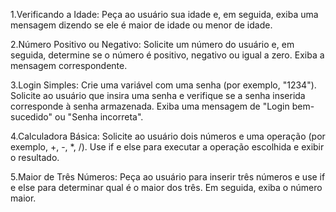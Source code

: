 1.Verificando a Idade: Peça ao usuário sua idade e, em seguida, exiba uma mensagem dizendo se ele é maior de idade ou menor de idade.

2.Número Positivo ou Negativo: Solicite um número do usuário e, em seguida, determine se o número é positivo, negativo ou igual a zero. Exiba a mensagem correspondente.

3.Login Simples: Crie uma variável com uma senha (por exemplo, "1234"). Solicite ao usuário que insira uma senha e verifique se a senha inserida corresponde à senha armazenada. Exiba uma mensagem de "Login bem-sucedido" ou "Senha incorreta".

4.Calculadora Básica: Solicite ao usuário dois números e uma operação (por exemplo, +, -, *, /). Use if e else para executar a operação escolhida e exibir o resultado.

5.Maior de Três Números: Peça ao usuário para inserir três números e use if e else para determinar qual é o maior dos três. Em seguida, exiba o número maior.
